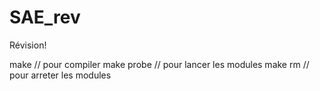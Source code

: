 # SAE_rev
Révision!

make // pour compiler
make probe // pour lancer les modules
make rm // pour arreter les modules
